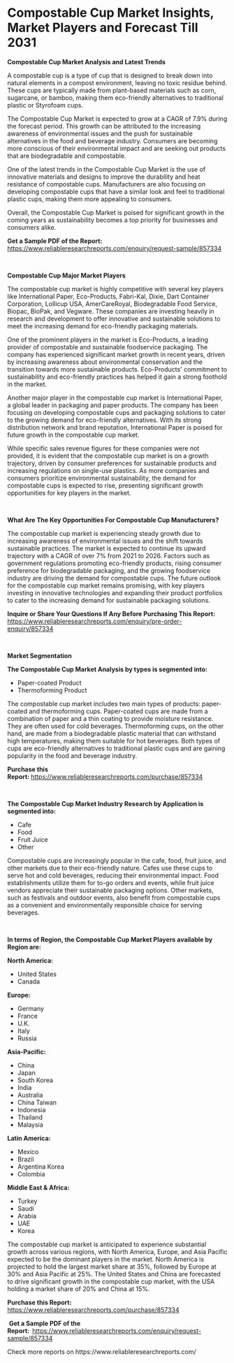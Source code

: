 <p><h1>Compostable Cup Market Insights, Market Players and Forecast Till 2031</h1></p><p><strong>Compostable Cup Market Analysis and Latest Trends</strong></p>
<p><p>A compostable cup is a type of cup that is designed to break down into natural elements in a compost environment, leaving no toxic residue behind. These cups are typically made from plant-based materials such as corn, sugarcane, or bamboo, making them eco-friendly alternatives to traditional plastic or Styrofoam cups.</p><p>The Compostable Cup Market is expected to grow at a CAGR of 7.9% during the forecast period. This growth can be attributed to the increasing awareness of environmental issues and the push for sustainable alternatives in the food and beverage industry. Consumers are becoming more conscious of their environmental impact and are seeking out products that are biodegradable and compostable.</p><p>One of the latest trends in the Compostable Cup Market is the use of innovative materials and designs to improve the durability and heat resistance of compostable cups. Manufacturers are also focusing on developing compostable cups that have a similar look and feel to traditional plastic cups, making them more appealing to consumers.</p><p>Overall, the Compostable Cup Market is poised for significant growth in the coming years as sustainability becomes a top priority for businesses and consumers alike.</p></p>
<p><strong>Get a Sample PDF of the Report:&nbsp;</strong> <a href="https://www.reliableresearchreports.com/enquiry/request-sample/857334">https://www.reliableresearchreports.com/enquiry/request-sample/857334</a></p>
<p>&nbsp;</p>
<p><strong>Compostable Cup Major Market Players</strong></p>
<p><p>The compostable cup market is highly competitive with several key players like International Paper, Eco-Products, Fabri-Kal, Dixie, Dart Container Corporation, Lollicup USA, AmerCareRoyal, Biodegradable Food Service, Biopac, BioPak, and Vegware. These companies are investing heavily in research and development to offer innovative and sustainable solutions to meet the increasing demand for eco-friendly packaging materials.</p><p>One of the prominent players in the market is Eco-Products, a leading provider of compostable and sustainable foodservice packaging. The company has experienced significant market growth in recent years, driven by increasing awareness about environmental conservation and the transition towards more sustainable products. Eco-Products' commitment to sustainability and eco-friendly practices has helped it gain a strong foothold in the market.</p><p>Another major player in the compostable cup market is International Paper, a global leader in packaging and paper products. The company has been focusing on developing compostable cups and packaging solutions to cater to the growing demand for eco-friendly alternatives. With its strong distribution network and brand reputation, International Paper is poised for future growth in the compostable cup market.</p><p>While specific sales revenue figures for these companies were not provided, it is evident that the compostable cup market is on a growth trajectory, driven by consumer preferences for sustainable products and increasing regulations on single-use plastics. As more companies and consumers prioritize environmental sustainability, the demand for compostable cups is expected to rise, presenting significant growth opportunities for key players in the market.</p></p>
<p>&nbsp;</p>
<p><strong>What Are The Key Opportunities For Compostable Cup Manufacturers?</strong></p>
<p><p>The compostable cup market is experiencing steady growth due to increasing awareness of environmental issues and the shift towards sustainable practices. The market is expected to continue its upward trajectory with a CAGR of over 7% from 2021 to 2026. Factors such as government regulations promoting eco-friendly products, rising consumer preference for biodegradable packaging, and the growing foodservice industry are driving the demand for compostable cups. The future outlook for the compostable cup market remains promising, with key players investing in innovative technologies and expanding their product portfolios to cater to the increasing demand for sustainable packaging solutions.</p></p>
<p><strong>Inquire or Share Your Questions If Any Before Purchasing This Report:</strong> <a href="https://www.reliableresearchreports.com/enquiry/pre-order-enquiry/857334">https://www.reliableresearchreports.com/enquiry/pre-order-enquiry/857334</a></p>
<p>&nbsp;</p>
<p><strong>Market Segmentation</strong></p>
<p><strong>The Compostable Cup Market Analysis by types is segmented into:</strong></p>
<p><ul><li>Paper-coated Product</li><li>Thermoforming Product</li></ul></p>
<p><p>The compostable cup market includes two main types of products: paper-coated and thermoforming cups. Paper-coated cups are made from a combination of paper and a thin coating to provide moisture resistance. They are often used for cold beverages. Thermoforming cups, on the other hand, are made from a biodegradable plastic material that can withstand high temperatures, making them suitable for hot beverages. Both types of cups are eco-friendly alternatives to traditional plastic cups and are gaining popularity in the food and beverage industry.</p></p>
<p><strong>Purchase this Report:&nbsp;</strong><a href="https://www.reliableresearchreports.com/purchase/857334">https://www.reliableresearchreports.com/purchase/857334</a></p>
<p>&nbsp;</p>
<p><strong>The Compostable Cup Market Industry Research by Application is segmented into:</strong></p>
<p><ul><li>Cafe</li><li>Food</li><li>Fruit Juice</li><li>Other</li></ul></p>
<p><p>Compostable cups are increasingly popular in the cafe, food, fruit juice, and other markets due to their eco-friendly nature. Cafes use these cups to serve hot and cold beverages, reducing their environmental impact. Food establishments utilize them for to-go orders and events, while fruit juice vendors appreciate their sustainable packaging options. Other markets, such as festivals and outdoor events, also benefit from compostable cups as a convenient and environmentally responsible choice for serving beverages.</p></p>
<p>&nbsp;</p>
<p><strong>In terms of Region, the Compostable Cup Market Players available by Region are:</strong></p>
<p>
    <p> <strong> North America: </strong>
        <ul>
            <li>United States</li>
            <li>Canada</li>
        </ul>
        </p> 
    <p> <strong> Europe: </strong>
        <ul>
            <li>Germany</li>
            <li>France</li>
            <li>U.K.</li>
            <li>Italy</li>
            <li>Russia</li>
        </ul>
        </p> 
    <p> <strong> Asia-Pacific: </strong>
        <ul>
            <li>China</li>
            <li>Japan</li>
            <li>South Korea</li>
            <li>India</li>
            <li>Australia</li>
            <li>China Taiwan</li>
            <li>Indonesia</li>
            <li>Thailand</li>
            <li>Malaysia</li>
        </ul>
        </p> 
    <p> <strong> Latin America: </strong>
        <ul>
            <li>Mexico</li>
            <li>Brazil</li>
            <li>Argentina Korea</li>
            <li>Colombia</li>
        </ul>
        </p> 
    <p> <strong> Middle East & Africa: </strong>
        <ul>
            <li>Turkey</li>
            <li>Saudi</li>
            <li>Arabia</li>
            <li>UAE</li>
            <li>Korea</li>
        </ul>
    </p>
    </p>
<p><p>The compostable cup market is anticipated to experience substantial growth across various regions, with North America, Europe, and Asia Pacific expected to be the dominant players in the market. North America is projected to hold the largest market share at 35%, followed by Europe at 30% and Asia Pacific at 25%. The United States and China are forecasted to drive significant growth in the compostable cup market, with the USA holding a market share of 20% and China at 15%.</p></p>
<p><strong>Purchase this Report: </strong><a href="https://www.reliableresearchreports.com/purchase/857334">https://www.reliableresearchreports.com/purchase/857334</a></p>
<p>&nbsp;<strong>Get a Sample PDF of the Report:&nbsp;&nbsp;</strong><a href="https://www.reliableresearchreports.com/enquiry/request-sample/857334">https://www.reliableresearchreports.com/enquiry/request-sample/857334</a></p>
<p><strong></strong></p>
<p>Check more reports on https://www.reliableresearchreports.com/</p>